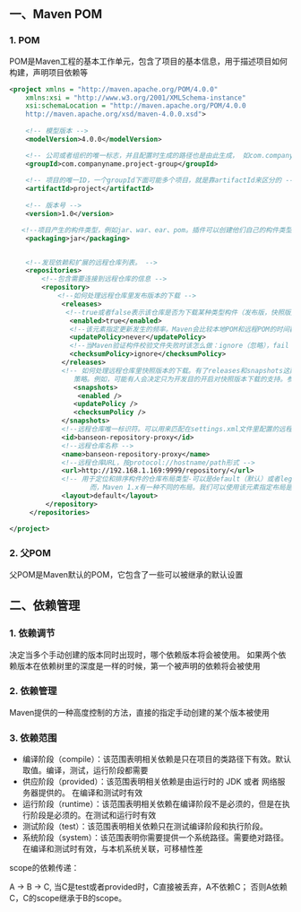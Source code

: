 ## 一、Maven POM
### 1. POM
POM是Maven工程的基本工作单元，包含了项目的基本信息，用于描述项目如何构建，声明项目依赖等
```xml
<project xmlns = "http://maven.apache.org/POM/4.0.0"
    xmlns:xsi = "http://www.w3.org/2001/XMLSchema-instance"
    xsi:schemaLocation = "http://maven.apache.org/POM/4.0.0
    http://maven.apache.org/xsd/maven-4.0.0.xsd">
 
    <!-- 模型版本 -->
    <modelVersion>4.0.0</modelVersion>

    <!-- 公司或者组织的唯一标志，并且配置时生成的路径也是由此生成， 如com.companyname.project-group，maven会将该项目打成的jar包放本地路径：/com/companyname/project-group -->
    <groupId>com.companyname.project-group</groupId>
 
    <!-- 项目的唯一ID，一个groupId下面可能多个项目，就是靠artifactId来区分的 -->
    <artifactId>project</artifactId>
 
    <!-- 版本号 -->
    <version>1.0</version>

   <!--项目产生的构件类型，例如jar、war、ear、pom。插件可以创建他们自己的构件类型，所以前面列的不是全部构件类型 -->
    <packaging>jar</packaging>


    <!--发现依赖和扩展的远程仓库列表。 -->
    <repositories>
        <!--包含需要连接到远程仓库的信息 -->
        <repository>
            <!--如何处理远程仓库里发布版本的下载 -->
             <releases>
              <!--true或者false表示该仓库是否为下载某种类型构件（发布版，快照版）开启。 -->
               <enabled>true</enabled>
               <!--该元素指定更新发生的频率。Maven会比较本地POM和远程POM的时间戳。这里的选项是：always（一直），daily（默认，每日），interval：X（这里X是以分钟为单位的时间间隔），或者never（从不）。 -->
               <updatePolicy>never</updatePolicy>
               <!--当Maven验证构件校验文件失败时该怎么做：ignore（忽略），fail（失败），或者warn（警告）。 -->
               <checksumPolicy>ignore</checksumPolicy>
             </releases>
             <!-- 如何处理远程仓库里快照版本的下载。有了releases和snapshots这两组配置，POM就可以在每个单独的仓库中，为每种类型的构件采取不同的 
                策略。例如，可能有人会决定只为开发目的开启对快照版本下载的支持。参见repositories/repository/releases元素 -->
                <snapshots>
                 <enabled />
                <updatePolicy />
                <checksumPolicy />
             </snapshots>
             <!--远程仓库唯一标识符。可以用来匹配在settings.xml文件里配置的远程仓库 -->
             <id>banseon-repository-proxy</id>
             <!--远程仓库名称 -->
             <name>banseon-repository-proxy</name>
             <!--远程仓库URL，按protocol://hostname/path形式 -->
             <url>http://192.168.1.169:9999/repository/</url>
             <!-- 用于定位和排序构件的仓库布局类型-可以是default（默认）或者legacy（遗留）。Maven 2为其仓库提供了一个默认的布局；然 
                    而，Maven 1.x有一种不同的布局。我们可以使用该元素指定布局是default（默认）还是legacy（遗留）。 -->
             <layout>default</layout>
         </repository>
     </repositories>

</project>
```

### 2. 父POM
父POM是Maven默认的POM，它包含了一些可以被继承的默认设置


## 二、依赖管理

### 1. 依赖调节
决定当多个手动创建的版本同时出现时，哪个依赖版本将会被使用。 如果两个依赖版本在依赖树里的深度是一样的时候，第一个被声明的依赖将会被使用

### 2. 依赖管理
Maven提供的一种高度控制的方法，直接的指定手动创建的某个版本被使用

### 3. 依赖范围

- 编译阶段（compile）：该范围表明相关依赖是只在项目的类路径下有效。默认取值。编译，测试，运行阶段都需要
- 供应阶段（provided）：该范围表明相关依赖是由运行时的 JDK 或者 网络服务器提供的。 在编译和测试时有效
- 运行阶段（runtime）：该范围表明相关依赖在编译阶段不是必须的，但是在执行阶段是必须的。在测试和运行时有效
- 测试阶段（test）：该范围表明相关依赖只在测试编译阶段和执行阶段。
- 系统阶段（system）：该范围表明你需要提供一个系统路径。<systemPath/>需要绝对路径。在编译和测试时有效，与本机系统关联，可移植性差
                                                    


scope的依赖传递：

A -> B -> C, 当C是test或者provided时，C直接被丢弃，A不依赖C；
             否则A依赖C，C的scope继承于B的scope。
